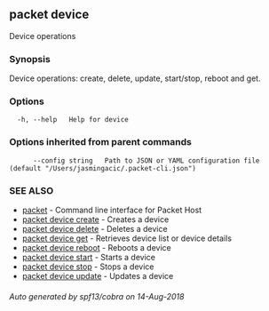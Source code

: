 ## packet device

Device operations

### Synopsis

Device operations: create, delete, update, start/stop, reboot and get.

### Options

```
  -h, --help   Help for device
```

### Options inherited from parent commands

```
      --config string   Path to JSON or YAML configuration file (default "/Users/jasmingacic/.packet-cli.json")
```

### SEE ALSO

* [packet](packet.md)	 - Command line interface for Packet Host
* [packet device create](packet_device_create.md)	 - Creates a device
* [packet device delete](packet_device_delete.md)	 - Deletes a device
* [packet device get](packet_device_get.md)	 - Retrieves device list or device details
* [packet device reboot](packet_device_reboot.md)	 - Reboots a device
* [packet device start](packet_device_start.md)	 - Starts a device
* [packet device stop](packet_device_stop.md)	 - Stops a device
* [packet device update](packet_device_update.md)	 - Updates a device

###### Auto generated by spf13/cobra on 14-Aug-2018
